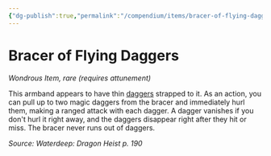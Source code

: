 ```yaml
---
{"dg-publish":true,"permalink":"/compendium/items/bracer-of-flying-daggers-wdh/","tags":["compendium/src/5e/wdh","item/attunement/required","item/rarity/rare","item/wondrous"]}
---
```


# Bracer of Flying Daggers
*Wondrous Item, rare (requires attunement)*  


This armband appears to have thin [daggers](compendium/items/dagger.md) strapped to it. As an action, you can pull up to two magic daggers from the bracer and immediately hurl them, making a ranged attack with each dagger. A dagger vanishes if you don't hurl it right away, and the daggers disappear right after they hit or miss. The bracer never runs out of daggers.

*Source: Waterdeep: Dragon Heist p. 190*